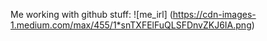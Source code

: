 Me working with github stuff:
![me_irl]
(https://cdn-images-1.medium.com/max/455/1*snTXFElFuQLSFDnvZKJ6IA.png)
